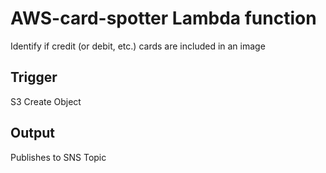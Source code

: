 # AWS-card-spotter Lambda function
Identify if credit (or debit, etc.) cards are included in an image

## Trigger
S3 Create Object

## Output
Publishes to SNS Topic
